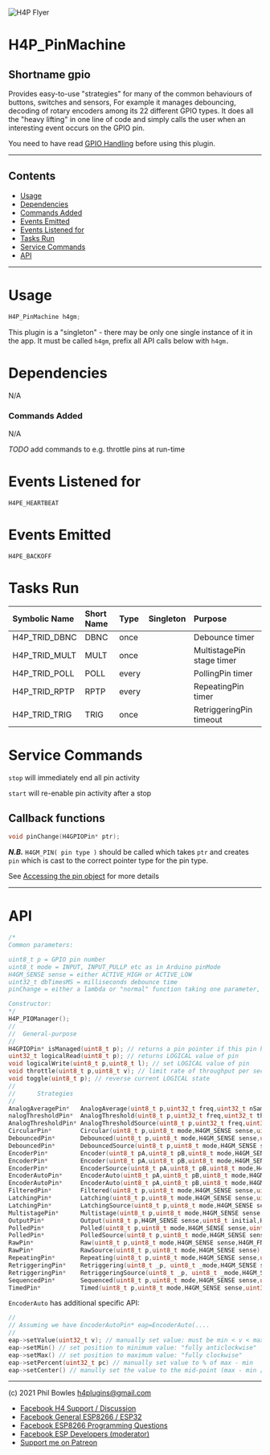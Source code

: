 ![H4P Flyer](/assets/GPIOLogo.jpg) 

# H4P_PinMachine

## Shortname gpio

Provides easy-to-use "strategies" for many of the common behaviours of buttons, switches and sensors, For example it manages debouncing, decoding of rotary encoders among its 22 different GPIO types. It does all the "heavy lifting" in one line of code and simply calls the user when an interesting event occurs on the GPIO pin.

You need to have read [GPIO Handling](gpio.md) before using this plugin.

---

## Contents

* [Usage](#usage)
* [Dependencies](#dependencies)
* [Commands Added](#commands-added)
* [Events Emitted](#s-emitted)
* [Events Listened for](#s-listened-for)
* [Tasks Run](#tasks-run)
* [Service Commands](#service-commands)
* [API](#api)

---

# Usage

```cpp
H4P_PinMachine h4gm;
```

This plugin is a "singleton" - there may be only one single instance of it in the app. 
It must be called `h4gm`, prefix all API calls below with `h4gm.`

# Dependencies

N/A
### Commands Added

N/A

*TODO* add commands to e.g. throttle pins at run-time

# Events Listened for

`H4PE_HEARTBEAT`

# Events Emitted

`H4PE_BACKOFF`

# Tasks Run

| Symbolic Name | Short Name | Type | Singleton | Purpose |
| :----------   | :--- | :--- | :-------: | :---    |
|H4P_TRID_DBNC|DBNC|once||Debounce timer|
|H4P_TRID_MULT|MULT|once||MultistagePin stage timer|
|H4P_TRID_POLL|POLL|every||PollingPin timer|
|H4P_TRID_RPTP|RPTP|every||RepeatingPin timer|
|H4P_TRID_TRIG|TRIG|once||RetriggeringPin timeout|

# Service Commands

`stop` will immediately end all pin activity

`start` will re-enable pin activity after a stop

## Callback functions

```cpp
void pinChange(H4GPIOPin* ptr);
```

***N.B.*** `H4GM_PIN( pin type )` should be called which takes `ptr` and creates `pin` which is cast to the correct pointer type for the pin type.

See [Accessing the pin object](gpio.md#accessing-the-pin-object-in-code) for more details

---

# API

```cpp
/*
Common parameters:

uint8_t p = GPIO pin number
uint8_t mode = INPUT, INPUT_PULLP etc as in Arduino pinMode
H4GM_SENSE sense = either ACTIVE_HIGH or ACTIVE_LOW
uint32_t dbTimesMS = milliseconds debounce time
pinChange = either a lambda or "normal" function taking one parameter, an H4GPIOPin* This need to be converted to the correct pin type using H4GM_PIN( pin type ) macro before use

Constructor:
*/
H4P_PIOManager();
//
//  General-purpose
//
H4GPIOPin* isManaged(uint8_t p); // returns a pin pointer if this pin has a strategy defined, else nullptr
uint32_t logicalRead(uint8_t p); // returns LOGICAL value of pin
void logicalWrite(uint8_t p,uint8_t l); // set LOGICAL value of pin
void throttle(uint8_t p,uint8_t v); // limit rate of throughput per second
void toggle(uint8_t p); // reverse current LOGICAL state
//
//      Strategies
//
AnalogAveragePin*   AnalogAverage(uint8_t p,uint32_t freq,uint32_t nSamples,H4GM_FN_EVENT pinChange);
nalogThresholdPin*  AnalogThreshold(uint8_t p,uint32_t freq,uint32_t threshold,H4GM_COMPARE compare,H4GM_FN_EVENT pinChange);//
AnalogThresholdPin* AnalogThresholdSource(uint8_t p,uint32_t freq,uint32_t threshold,H4GM_COMPARE compare);//
CircularPin*        Circular(uint8_t p,uint8_t mode,H4GM_SENSE sense,uint32_t dbTimeMs,uint32_t nStages,H4GM_FN_EVENT pinChange);//
DebouncedPin*       Debounced(uint8_t p,uint8_t mode,H4GM_SENSE sense,uint32_t dbTimeMs,H4GM_FN_EVENT pinChange);//
DebouncedPin*       DebouncedSource(uint8_t p,uint8_t mode,H4GM_SENSE sense,uint32_t dbTimeMs);//
EncoderPin*         Encoder(uint8_t pA,uint8_t pB,uint8_t mode,H4GM_SENSE sense,H4GM_FN_EVENT);
EncoderPin*         Encoder(uint8_t pA,uint8_t pB,uint8_t mode,H4GM_SENSE sense,int&);
EncoderPin*         EncoderSource(uint8_t pA,uint8_t pB,uint8_t mode,H4GM_SENSE sense);
EncoderAutoPin*     EncoderAuto(uint8_t pA,uint8_t pB,uint8_t mode,H4GM_SENSE sense,int vMin,int vMax,int vSet,uint32_t vIncr,H4GM_FN_EVENT);
EncoderAutoPin*     EncoderAuto(uint8_t pA,uint8_t pB,uint8_t mode,H4GM_SENSE sense,int vMin,int vMax,int vSet,uint32_t vIncr,int&);
FilteredPin*        Filtered(uint8_t p,uint8_t mode,H4GM_SENSE sense,uint8_t filter,H4GM_FN_EVENT pinChange);//
LatchingPin*        Latching(uint8_t p,uint8_t mode,H4GM_SENSE sense,uint32_t dbTimeMs,H4GM_FN_EVENT pinChange);//
LatchingPin*        LatchingSource(uint8_t p,uint8_t mode,H4GM_SENSE sense,uint32_t dbTimeMs);//
MultistagePin*      Multistage(uint8_t p,uint8_t mode,H4GM_SENSE sense,uint32_t dbTimeMs,H4PM_STAGE_MAP stageMap,H4GM_FN_EVENT pinChange);//
OutputPin*          Output(uint8_t p,H4GM_SENSE sense,uint8_t initial,H4GM_FN_EVENT pinChange=nullptr);// FIX ptr type
PolledPin*          Polled(uint8_t p,uint8_t mode,H4GM_SENSE sense,uint32_t frequency,uint32_t isAnalog,H4GM_FN_EVENT pinChange);//
PolledPin*          PolledSource(uint8_t p,uint8_t mode,H4GM_SENSE sense,uint32_t frequency,uint32_t isAnalog);//
RawPin*             Raw(uint8_t p,uint8_t mode,H4GM_SENSE sense,H4GM_FN_EVENT pinChange);//
RawPin*             RawSource(uint8_t p,uint8_t mode,H4GM_SENSE sense);//
RepeatingPin*       Repeating(uint8_t p,uint8_t mode,H4GM_SENSE sense,uint32_t dbTimeMs,uint32_t frequency,H4GM_FN_EVENT pinChange);//
RetriggeringPin*    Retriggering(uint8_t _p, uint8_t _mode,H4GM_SENSE sense,uint32_t timeout, H4GM_FN_EVENT _pinChange);
RetriggeringPin*    RetriggeringSource(uint8_t _p, uint8_t _mode,H4GM_SENSE sense,uint32_t timeout);
SequencedPin*       Sequenced(uint8_t p,uint8_t mode,H4GM_SENSE sense,uint32_t dbTimeMs,H4GM_FN_EVENT pinChange); //
TimedPin*           Timed(uint8_t p,uint8_t mode,H4GM_SENSE sense,uint32_t dbTimeMs,H4GM_FN_EVENT pinChange); //
```

`EncoderAuto` has additional specific API:

```cpp
//
// Assuming we have EncoderAutoPin* eap=EncoderAuto(....
//
eap->setValue(uint32_t v); // manually set value: must be min < v < max
eap->setMin() // set position to minimum value: "fully anticlockwise"
eap->setMax() // set position to maximum value: "fully clockwise"
eap->setPercent(uint32_t pc) // manually set value to % of max - min
eap->setCenter() // manully set the value to the mid-point (max - min / 2)
```

---

(c) 2021 Phil Bowles h4plugins@gmail.com

* [Facebook H4  Support / Discussion](https://www.facebook.com/groups/444344099599131/)
* [Facebook General ESP8266 / ESP32](https://www.facebook.com/groups/2125820374390340/)
* [Facebook ESP8266 Programming Questions](https://www.facebook.com/groups/esp8266questions/)
* [Facebook ESP Developers (moderator)](https://www.facebook.com/groups/ESP8266/)
* [Support me on Patreon](https://patreon.com/esparto)